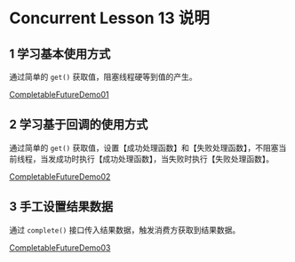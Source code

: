 Concurrent Lesson 13 说明
==========================

1 学习基本使用方式
--------------------------

通过简单的 `get()` 获取值，阻塞线程硬等到值的产生。

[CompletableFutureDemo01](src/main/java/hellojava/concurrent/lesson13/CompletableFutureDemo01.java)

2 学习基于回调的使用方式
--------------------------

通过简单的 `get()` 获取值，设置【成功处理函数】和【失败处理函数】，不阻塞当前线程，当发成功时执行【成功处理函数】，当失败时执行【失败处理函数】。

[CompletableFutureDemo02](src/main/java/hellojava/concurrent/lesson13/CompletableFutureDemo02.java)

3 手工设置结果数据
--------------------------

通过 `complete()` 接口传入结果数据，触发消费方获取到结果数据。

[CompletableFutureDemo03](src/main/java/hellojava/concurrent/lesson13/CompletableFutureDemo03.java)